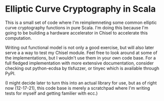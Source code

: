 # Elliptic Curve Cryptography in Scala

This is a small set of code where I'm reimplemneting some common
elliptic curve cryptography functions in pure Scala. I'm doing this because
I'm going to be building a hardware accelerator in Chisel to accelerate this
computation.

Writing out functional model is not only a good exercise, but will also later
serve a a way to test my Chisel module. Feel free to look around at some of
the implementations, but I wouldn't use them in your own code base. For a
full fledged implementation with more extensive documentation, consider 
checking out python-ecdsa by tlsfuzzer, or tinyec which is available through
PyPI. 

(I might decide later to turn this into an actual library for use, but as of
right now (12-17-21), this code base is merely a scratchpad where I'm writing tests for
myself and getting familier with ecc.)
